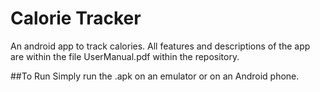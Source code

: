 # Calorie Tracker
An android app to track calories. All features and descriptions of the app are within the file UserManual.pdf within the repository.

##To Run
Simply run the .apk on an emulator or on an Android phone.
